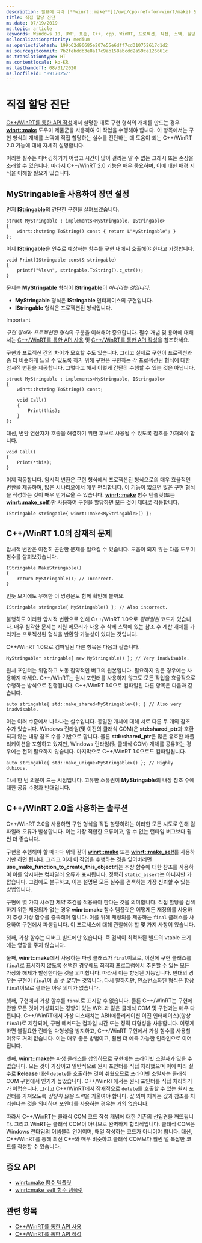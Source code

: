 ```yaml
---
description: 필요에 따라 [**winrt::make**](/uwp/cpp-ref-for-winrt/make) 도우미 제품군을 사용하는 대신 스택에서 구현 유형의 개체를 만드는 오류를 진단하는 데 도움이 되는 C++/WinRT 2.0 기능에 대해 자세히 설명합니다.
title: 직접 할당 진단
ms.date: 07/19/2019
ms.topic: article
keywords: Windows 10, UWP, 표준, C++, cpp, WinRT, 프로젝션, 직접, 스택, 할당, 프로젝션된, 구현
ms.localizationpriority: medium
ms.openlocfilehash: 199b62d96685e207e55e6dff7cd310752617d1d2
ms.sourcegitcommit: 7b2febddb3e8a17c9ab158abcdd2a59ce126661c
ms.translationtype: HT
ms.contentlocale: ko-KR
ms.lasthandoff: 08/31/2020
ms.locfileid: "89170257"
---
```

# <a name="diagnosing-direct-allocations"></a>직접 할당 진단

[C++/WinRT를 통한 API 작성](./author-apis.md)에서 설명한 대로 구현 형식의 개체를 만드는 경우 [**winrt::make**](/uwp/cpp-ref-for-winrt/make) 도우미 제품군을 사용하여 이 작업을 수행해야 합니다. 이 항목에서는 구현 형식의 개체를 스택에 직접 할당하는 실수를 진단하는 데 도움이 되는 C++/WinRT 2.0 기능에 대해 자세히 설명합니다.

이러한 실수는 디버깅하기가 어렵고 시간이 많이 걸리는 알 수 없는 크래시 또는 손상을 초래할 수 있습니다. 따라서 C++/WinRT 2.0 기능은 매우 중요하며, 이에 대한 배경 지식을 이해할 필요가 있습니다.

## <a name="setting-the-scene-with-mystringable"></a>**MyStringable**을 사용하여 장면 설정

먼저 [**IStringable**](/uwp/api/windows.foundation.istringable)의 간단한 구현을 살펴보겠습니다.

```cppwinrt
struct MyStringable : implements<MyStringable, IStringable>
{
    winrt::hstring ToString() const { return L"MyStringable"; }
};
```

이제 **IStringable**을 인수로 예상하는 함수를 구현 내에서 호출해야 한다고 가정합니다.

```cppwinrt
void Print(IStringable const& stringable)
{
    printf("%ls\n", stringable.ToString().c_str());
}
```

문제는 **MyStringable** 형식이 **IStringable**이 *아니라는 것입니다*.

- **MyStringable** 형식은 **IStringable** 인터페이스의 구현입니다.
- **IStringable** 형식은 프로젝션된 형식입니다.

> [!IMPORTANT]
> *구현 형식*과 *프로젝션된 형식*의 구분을 이해해야 중요합니다. 필수 개념 및 용어에 대해서는 [C++/WinRT를 통한 API 사용](consume-apis.md) 및 [C++/WinRT를 통한 API 작성](author-apis.md)을 참조하세요.

구현과 프로젝션 간의 차이가 모호할 수도 있습니다. 그리고 실제로 구현이 프로젝션과 좀 더 비슷하게 느낄 수 있도록 하기 위해 구현은 구현하는 각 프로젝션된 형식에 대한 암시적 변환을 제공합니다. 그렇다고 해서 이렇게 간단히 수행할 수 있는 것은 아닙니다.

```cppwinrt
struct MyStringable : implements<MyStringable, IStringable>
{
    winrt::hstring ToString() const;
 
    void Call()
    {
        Print(this);
    }
};
```

대신, 변환 연산자가 호출을 해결하기 위한 후보로 사용될 수 있도록 참조를 가져와야 합니다.

```cppwinrt
void Call()
{
    Print(*this);
}
```

이제 작동합니다. 암시적 변환은 구현 형식에서 프로젝션된 형식으로의 매우 효율적인 변환을 제공하며, 많은 시나리오에서 매우 편리합니다. 이 기능이 없으면 많은 구현 형식을 작성하는 것이 매우 번거로울 수 있습니다. [**winrt::make**](/uwp/cpp-ref-for-winrt/make) 함수 템플릿(또는 [**winrt::make_self**](/uwp/cpp-ref-for-winrt/make-self))만 사용하여 구현을 할당하면 모든 것이 제대로 작동합니다.

```cppwinrt
IStringable stringable{ winrt::make<MyStringable>() };
```

## <a name="potential-pitfalls-with-cwinrt-10"></a>C++/WinRT 1.0의 잠재적 문제

암시적 변환은 여전히 곤란한 문제를 일으킬 수 있습니다. 도움이 되지 않는 다음 도우미 함수를 살펴보겠습니다.

```cppwinrt
IStringable MakeStringable()
{
    return MyStringable(); // Incorrect.
}
```

언뜻 보기에도 무해한 이 명령문도 함께 확인해 볼까요.

```cppwinrt
IStringable stringable{ MyStringable() }; // Also incorrect.
```

불행히도 이러한 암시적 변환으로 인해 C++/WinRT 1.0으로 *컴파일된* 코드가 있습니다. 매우 심각한 문제는 지원 메모리가 사용 후 삭제 스택에 있는 참조 수 계산 개체를 가리키는 프로젝션된 형식을 반환할 가능성이 있다는 것입니다.

C++/WinRT 1.0으로 컴파일된 다른 항목은 다음과 같습니다.

```cppwinrt
MyStringable* stringable{ new MyStringable() }; // Very inadvisable.
```

원시 포인터는 위험하고 노동 집약적인 버그의 원본입니다. 필요하지 않은 경우에는 사용하지 마세요. C++/WinRT는 원시 포인터를 사용하지 않고도 모든 작업을 효율적으로 수행하는 방식으로 진행됩니다. C++/WinRT 1.0으로 컴파일된 다른 항목은 다음과 같습니다.

```cppwinrt
auto stringable{ std::make_shared<MyStringable>(); } // Also very inadvisable.
```

이는 여러 수준에서 나타나는 실수입니다. 동일한 개체에 대해 서로 다른 두 개의 참조 수가 있습니다. Windows 런타임(및 이전의 클래식 COM)은 **std:shared_ptr**과 호환되지 않는 내장 참조 수를 기반으로 합니다. 물론 **std::shared_ptr**은 많은 유효한 애플리케이션을 포함하고 있지만, Windows 런타임(및 클래식 COM) 개체를 공유하는 경우에는 전혀 필요하지 않습니다. 마지막으로 C++/WinRT 1.0으로도 컴파일됩니다.

```cppwinrt
auto stringable{ std::make_unique<MyStringable>() }; // Highly dubious.
```

다시 한 번 의문이 드는 시점입니다. 고유한 소유권이 **MyStringable**의 내장 참조 수에 대한 공유 수명과 반대입니다.

## <a name="the-solution-with-cwinrt-20"></a>C++/WinRT 2.0을 사용하는 솔루션

C++/WinRT 2.0을 사용하면 구현 형식을 직접 할당하려는 이러한 모든 시도로 인해 컴파일러 오류가 발생합니다. 이는 가장 적합한 오류이고, 알 수 없는 런타임 버그보다 훨씬 더 좋습니다.

구현을 수행해야 할 때마다 위와 같이 [**winrt::make**](/uwp/cpp-ref-for-winrt/make) 또는 [**winrt::make_self**](/uwp/cpp-ref-for-winrt/make-self)를 사용하기만 하면 됩니다. 그리고 이제 이 작업을 수행하는 것을 잊어버리면 **use_make_function_to_create_this_object**라는 추상 함수에 대한 참조를 사용하여 이를 암시하는 컴파일러 오류가 표시됩니다. 정확히 `static_assert`는 아니지만 가깝습니다. 그럼에도 불구하고, 이는 설명된 모든 실수를 검색하는 가장 신뢰할 수 있는 방법입니다.

구현에 몇 가지 사소한 제약 조건을 적용해야 한다는 것을 의미합니다. 직접 할당을 검색하기 위한 재정의가 없는 경우 **winrt::make** 함수 템플릿은 어떻게든 재정의를 사용하여 추상 가상 함수를 충족해야 합니다. 이를 위해 재정의를 제공하는 `final` 클래스를 사용하여 구현에서 파생됩니다. 이 프로세스에 대해 관찰해야 할 몇 가지 사항이 있습니다.

첫째, 가상 함수는 디버그 빌드에만 있습니다. 즉 검색이 최적화된 빌드의 vtable 크기에는 영향을 주지 않습니다.

둘째, **winrt::make**에서 사용하는 파생 클래스가 `final`이므로, 이전에 구현 클래스를 `final`로 표시하지 않도록 선택한 경우에도 최적화 프로그램에서 추론할 수 있는 모든 가상화 해제가 발생한다는 것을 의미합니다. 따라서 이는 향상된 기능입니다. 반대의 경우는 구현이 `final`이 *될 수 없다*는 것입니다. 다시 말하지만, 인스턴스화된 형식은 항상 `final`이므로 결과는 아무 의미가 없습니다.

셋째, 구현에서 가상 함수를 `final`로 표시할 수 없습니다. 물론 C++/WinRT는 구현에 관한 모든 것이 가상화되는 경향이 있는 WRL과 같은 클래식 COM 및 구현과는 매우 다릅니다. C++/WinRT에서 가상 디스패치는 ABI(애플리케이션 이진 인터페이스)(항상 `final`)로 제한되며, 구현 메서드는 컴파일 시간 또는 정적 다형성을 사용합니다. 이렇게 하면 불필요한 런타임 다형성을 방지하고, C++/WinRT 구현에서 가상 함수를 사용할 이유도 거의 없습니다. 이는 매우 좋은 방법이고, 훨씬 더 예측 가능한 인라인으로 이어집니다.

넷째, **winrt::make**는 파생 클래스를 삽입하므로 구현에는 프라이빗 소멸자가 있을 수 없습니다. 모든 것이 가상이고 일반적으로 원시 포인터를 직접 처리했으며 이에 따라 실수로 [**Release**](/windows/win32/api/unknwn/nf-unknwn-iunknown-release) 대신 `delete`를 호출하는 것이 쉬웠으므로 프라이빗 소멸자는 클래식 COM 구현에서 인기가 높았습니다. C++/WinRT에서는 원시 포인터를 직접 처리하기가 어렵습니다. 그리고 C++/WinRT에서 잠재적으로 `delete`를 호출할 수 있는 원시 포인터를 가져오도록 *상당히 많은 노력*을 기울여야 합니다. 값 의미 체계는 값과 참조를 처리한다는 것을 의미하며 포인터를 사용하는 경우는 거의 없습니다.

따라서 C++/WinRT는 클래식 COM 코드 작성 개념에 대한 기존의 선입견을 깨뜨립니다. 그리고 WinRT는 클래식 COM이 아니므로 완벽하게 합리적입니다. 클래식 COM은 Windows 런타임의 어셈블리 언어이며, 매일 작성하는 코드가 아니어야 합니다. 대신, C++/WinRT를 통해 최신 C++와 매우 비슷하고 클래식 COM보다 훨씬 덜 복잡한 코드를 작성할 수 있습니다.

## <a name="important-apis"></a>중요 API
* [winrt::make 함수 템플릿](/uwp/cpp-ref-for-winrt/make)
* [winrt::make_self 함수 템플릿](/uwp/cpp-ref-for-winrt/make-self)

## <a name="related-topics"></a>관련 항목
* [C++/WinRT를 통한 API 사용](consume-apis.md)
* [C++/WinRT를 통한 API 작성](./author-apis.md)